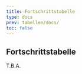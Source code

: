 ```yaml
---
title: Fortschrittstabelle
type: docs
prev: tabellen/docs/
toc: false
---
```


## Fortschrittstabelle

T.B.A.